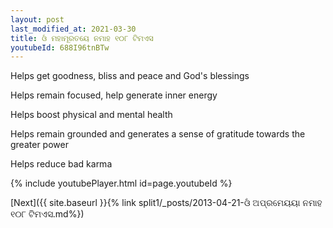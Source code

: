 ```yaml
---
layout: post
last_modified_at: 2021-03-30
title: ଓଁ ମହାମୂରତୟେ ନମାହ ୧୦୮ ଟିମଏସ
youtubeId: 688I96tnBTw
---
```

 
 
Helps get goodness, bliss and peace and God's blessings
 
Helps remain focused, help generate inner energy 
 
Helps boost physical and mental health 
 
Helps remain grounded and generates a sense of gratitude towards the greater power 
 
Helps reduce bad karma
 
 
 
 


{% include youtubePlayer.html id=page.youtubeId %}
 
[Next]({{ site.baseurl }}{% link  split1/_posts/2013-04-21-ଓଁ ଅପ୍ରମେୟୟା ନମାହ ୧୦୮ ଟିମଏସ.md%})
 
